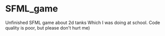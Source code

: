 # SFML_game
Unfinished SFML game about 2d tanks
Which I was doing at school.
Code quality is poor, but please don't hurt me)
